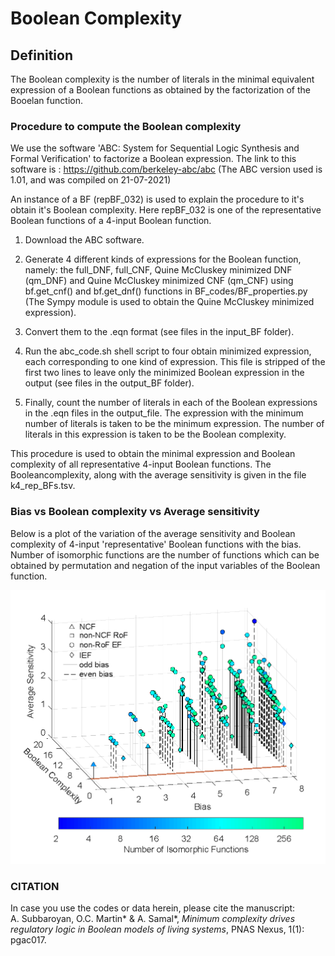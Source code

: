# Boolean Complexity

## Definition
The Boolean complexity is the number of literals in the minimal equivalent expression of a Boolean functions as obtained by the factorization of the Booelan function.

### Procedure to compute the Boolean complexity

We use the software 'ABC: System for Sequential Logic Synthesis and Formal Verification' to factorize a Boolean expression. The link to this software is : https://github.com/berkeley-abc/abc (The ABC version used is 1.01, and was compiled on 21-07-2021)

An instance of a BF (repBF_032) is used to explain the procedure to it's obtain it's Boolean complexity. Here repBF_032 is one of the representative Boolean functions of a 4-input Boolean function.

1. Download the ABC software.

2. Generate 4 different kinds of expressions for the Boolean function, namely: the full_DNF, full_CNF, Quine McCluskey minimized DNF (qm_DNF) and Quine McCluskey minimized CNF (qm_CNF) using bf.get_cnf() and bf.get_dnf() functions in BF_codes/BF_properties.py (The Sympy module is used to obtain the Quine McCluskey minimized expression).

3. Convert them to the .eqn format (see files in the input_BF folder).

4. Run the abc_code.sh shell script to four obtain minimized expression, each corresponding to one kind of expression. This file is stripped of the first two lines to leave only the minimized Boolean expression in the output (see files in the output_BF folder).

5. Finally, count the number of literals in each of the Boolean expressions in the .eqn files in the output_file. The expression with the minimum number of literals is taken to be the minimum expression. The number of literals in this expression is taken to be the Boolean complexity.

This procedure is used to obtain the minimal expression and Boolean complexity of all representative 4-input Boolean functions. The Booleancomplexity, along with the average sensitivity is given in the file k4_rep_BFs.tsv. 

### Bias vs Boolean complexity vs Average sensitivity
Below is a plot of the variation of the average sensitivity and Boolean complexity of 4-input 'representative' Boolean functions with the bias. Number of isomorphic functions are the number of functions which can be obtained by permutation and negation of the input variables of the Boolean function.

<img src="3d_bias_as_bc_plot.png">

### CITATION
In case you use the codes or data herein, please cite the manuscript:<br/> 
A. Subbaroyan, O.C. Martin* & A. Samal*, *Minimum complexity drives regulatory logic in Boolean models of living systems*, PNAS Nexus, 1(1): pgac017.
